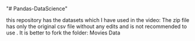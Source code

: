 "# Pandas-DataScience" 

this repository has the datasets which I have used in the video:
The zip file has only the original csv file without any edits and is not recommended to use .
It is better to fork the folder:  Movies Data
